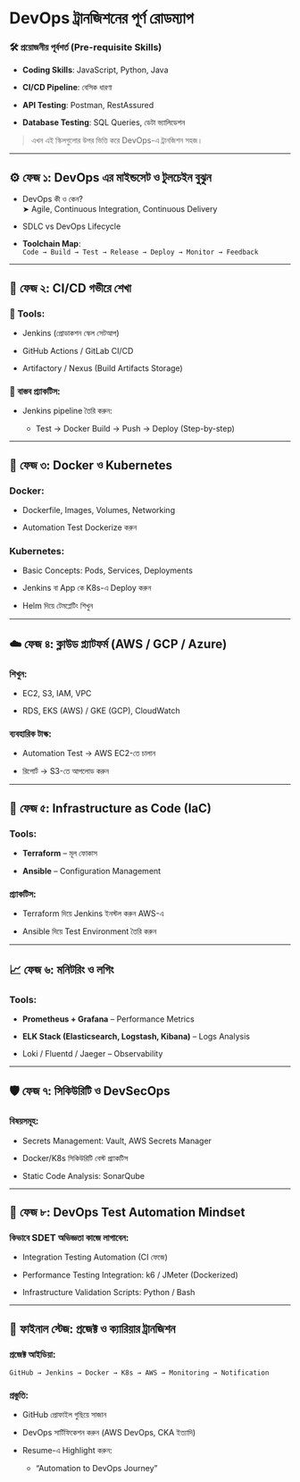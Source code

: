 # DevOps ট্রানজিশনের পূর্ণ রোডম্যাপ

### 🛠️ প্রয়োজনীয় পূর্বশর্ত (Pre-requisite Skills)

- **Coding Skills**: JavaScript, Python, Java
    
- **CI/CD Pipeline**: বেসিক ধারণা
    
- **API Testing**: Postman, RestAssured
    
- **Database Testing**: SQL Queries, ডেটা ভ্যালিডেশন
    

> এখন এই স্কিলগুলোর উপর ভিত্তি করে DevOps-এ ট্রানজিশন সহজ।

---

## ⚙️ ফেজ ১: DevOps এর মাইন্ডসেট ও টুলচেইন বুঝুন

- DevOps কী ও কেন?  
    ➤ Agile, Continuous Integration, Continuous Delivery
    
- SDLC vs DevOps Lifecycle
    
- **Toolchain Map**:  
    `Code → Build → Test → Release → Deploy → Monitor → Feedback`
    

---

## 🔨 ফেজ ২: CI/CD গভীরে শেখা

### 🧰 Tools:

- Jenkins (প্রোডাকশন স্কেল সেটআপ)
    
- GitHub Actions / GitLab CI/CD
    
- Artifactory / Nexus (Build Artifacts Storage)
    

### 🧪 বাস্তব প্র্যাকটিস:

- Jenkins pipeline তৈরি করুন:
    
    - Test → Docker Build → Push → Deploy (Step-by-step)
        

---

## 🐳 ফেজ ৩: Docker ও Kubernetes

### Docker:

- Dockerfile, Images, Volumes, Networking
    
- Automation Test Dockerize করুন
    

### Kubernetes:

- Basic Concepts: Pods, Services, Deployments
    
- Jenkins বা App কে K8s-এ Deploy করুন
    
- Helm দিয়ে টেমপ্লেটিং শিখুন
    

---

## ☁️ ফেজ ৪: ক্লাউড প্ল্যাটফর্ম (AWS / GCP / Azure)

### শিখুন:

- EC2, S3, IAM, VPC
    
- RDS, EKS (AWS) / GKE (GCP), CloudWatch
    

### ব্যবহারিক টাস্ক:

- Automation Test → AWS EC2-তে চালান
    
- রিপোর্ট → S3-তে আপলোড করুন
    

---

## 📜 ফেজ ৫: Infrastructure as Code (IaC)

### Tools:

- **Terraform** – মূল ফোকাস
    
- **Ansible** – Configuration Management
    

### প্র্যাকটিস:

- Terraform দিয়ে Jenkins ইনস্টল করুন AWS-এ
    
- Ansible দিয়ে Test Environment তৈরি করুন
    

---

## 📈 ফেজ ৬: মনিটরিং ও লগিং

### Tools:

- **Prometheus + Grafana** – Performance Metrics
    
- **ELK Stack (Elasticsearch, Logstash, Kibana)** – Logs Analysis
    
- Loki / Fluentd / Jaeger – Observability
    

---

## 🛡️ ফেজ ৭: সিকিউরিটি ও DevSecOps

### বিষয়সমূহ:

- Secrets Management: Vault, AWS Secrets Manager
    
- Docker/K8s সিকিউরিটি বেস্ট প্র্যাকটিস
    
- Static Code Analysis: SonarQube
    

---

## 🧪 ফেজ ৮: DevOps Test Automation Mindset

### কিভাবে SDET অভিজ্ঞতা কাজে লাগাবেন:

- Integration Testing Automation (CI ফেজে)
    
- Performance Testing Integration: k6 / JMeter (Dockerized)
    
- Infrastructure Validation Scripts: Python / Bash
    

---

## 💼 ফাইনাল স্টেজ: প্রজেক্ট ও ক্যারিয়ার ট্রানজিশন

### প্রজেক্ট আইডিয়া:

`GitHub → Jenkins → Docker → K8s → AWS → Monitoring → Notification`

### প্রস্তুতি:

- GitHub প্রোফাইল গুছিয়ে সাজান
    
- DevOps সার্টিফিকেশন করুন (AWS DevOps, CKA ইত্যাদি)
    
- Resume-এ Highlight করুন:
    
    - “Automation to DevOps Journey”
